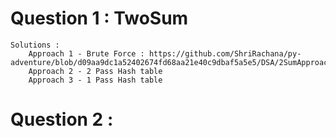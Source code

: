 # Question 1 : TwoSum 
    Solutions : 
        Approach 1 - Brute Force : https://github.com/ShriRachana/py-adventure/blob/d09aa9dc1a52402674fd68aa21e40c9dbaf5a5e5/DSA/2SumApproach1.py
        Approach 2 - 2 Pass Hash table 
        Approach 3 - 1 Pass Hash table 

# Question 2 : 
